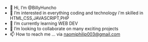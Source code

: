 - 👋 Hi, I’m @BillyHuncho
- 👀 I’m interested in everything coding and technology i'm skilled in HTML,CSS,JAVASCRIPT,PHP
- 🌱 I’m currently learning WEB DEV
- 💞️ I’m looking to collaborate on many exciting projects
- 📫 How to reach me ... via naomiphilip003@gmail.com

<!---
BillyHuncho/BillyHuncho is a ✨ special ✨ repository because its `README.md` (this file) appears on your GitHub profile.
You can click the Preview link to take a look at your changes.
--->
